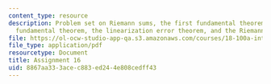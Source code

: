 ```yaml
---
content_type: resource
description: Problem set on Riemann sums, the first fundamental theorem, the second
  fundamental theorem, the linearization error theorem, and the Riemann integral.
file: https://ol-ocw-studio-app-qa.s3.amazonaws.com/courses/18-100a-introduction-to-analysis-fall-2012/8867aa333acec883ed244e808cedff43_MIT18_100AF12_Assign_16.pdf
file_type: application/pdf
resourcetype: Document
title: Assignment 16
uid: 8867aa33-3ace-c883-ed24-4e808cedff43
---
```

